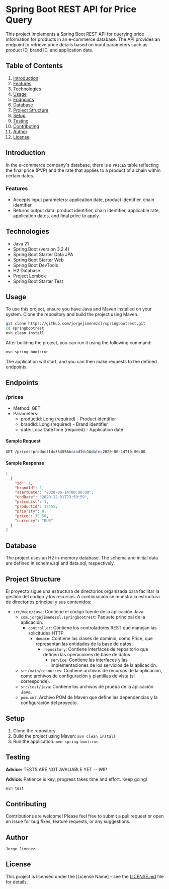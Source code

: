 # Spring Boot REST API for Price Query
This project implements a Spring Boot REST API for querying price information for products in an e-commerce database. The API provides an endpoint to retrieve price details based on input parameters such as product ID, brand ID, and application date.

## Table of Contents
1. [Introduction](#introduction)
2. [Features](#features)
3. [Technologies](#technologies)
4. [Usage](#usage)
5. [Endpoints](#endpoints)
6. [Database](#database)
7. [Project Structure](#project-structure)
8. [Setup](#setup)
9. [Testing](#testing)
10. [Contributing](#contributing)
11. [Author](#author)
12. [License](#license)


## Introduction
In the e-commerce company's database, there is a `PRICES` table reflecting the final price (PVP) and the rate that applies to a product of a chain within certain dates.

### Features
- Accepts input parameters: application date, product identifier, chain identifier.
- Returns output data: product identifier, chain identifier, applicable rate, application dates, and final price to apply.

## Technologies
- Java 21
- Spring Boot (version 3.2.4)
- Spring Boot Starter Data JPA
- Spring Boot Starter Web
- Spring Boot DevTools
- H2 Database
- Project Lombok
- Spring Boot Starter Test

## Usage
To use this project, ensure you have Java and Maven installed on your system. Clone the repository and build the project using Maven.
```bash
git clone https://github.com/jorgejimenezsl/springbootrest.git
cd springbootrest
mvn clean install
```

After building the project, you can run it using the following command:
```bash
mvn spring-boot:run
```
The application will start, and you can then make requests to the defined endpoints.

## Endpoints

### /prices
- Method: GET
- Parameters:
    - productId: Long (required) - Product identifier
    - brandId: Long (required) - Brand identifier
    - date: LocalDateTime (required) - Application date

#### Sample Request
```bash
GET /prices?productId=35455&brandId=1&date=2020-06-14T10:00:00
```

#### Sample Response
```json
[
  {
    "id": 1,
    "brandId": 1,
    "startDate": "2020-06-14T00:00:00",
    "endDate": "2020-12-31T23:59:59",
    "priceList": 1,
    "productId": 35455,
    "priority": 0,
    "price": 35.50,
    "currency": "EUR"
  }
]
```

## Database
The project uses an H2 in-memory database. The schema and initial data are defined in schema.sql and data.sql, respectively.

## Project Structure

El proyecto sigue una estructura de directorios organizada para facilitar la gestión del código y los recursos.
A continuación se muestra la estructura de directorios principal y sus contenidos:

- `src/main/java`: Contiene el código fuente de la aplicación Java.
  - `com.jorgejimenezsl.springbootrest`: Paquete principal de la aplicación.
    - `controller`: Contiene los controladores REST que manejan las solicitudes HTTP.
      - `domain`: Contiene las clases de dominio, como Price, que representan las entidades de la base de datos.
        - `repository`: Contiene interfaces de repositorio que definen las operaciones de base de datos.
          - `service`: Contiene las interfaces y las implementaciones de los servicios de la aplicación.
  - `src/main/resources`: Contiene archivos de recursos de la aplicación, como archivos de configuración y plantillas de vista (si corresponde).
  - `src/test/java`: Contiene los archivos de prueba de la aplicación Java.
  - `pom.xml`: Archivo POM de Maven que define las dependencias y la configuración del proyecto.

## Setup
1. Clone the repository
2. Build the project using Maven: `mvn clean install`
3. Run the application: `mvn spring-boot:run` 

## Testing

**Advice:** TESTS ARE NOT AVALIABLE YET -- WIP

**Advice:** Patience is key; progress takes time and effort. Keep going!

```bash
mvn test
```

## Contributing
Contributions are welcome! Please feel free to submit a pull request or open an issue for bug fixes, feature requests, or any suggestions.

## Author
`Jorge Jimenez`

## License
This project is licensed under the [License Name] - see the [LICENSE.md](LICENSE.md) file for details.
